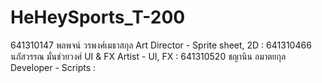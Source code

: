 # HeHeySports_T-200
641310147 พลพจน์ วรพงศ์เมธาสกุล Art Director - Sprite sheet, 2D : 
641310466 นภัสวรรณ มั่นช่วยวงศ์ UI & FX Artist - UI, FX :
641310520 ชญานิน อมาตยกุล Developer - Scripts :
